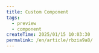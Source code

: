 ```yaml
---
title: Custom Component
tags:
  - preview
  - component
createTime: 2025/01/15 10:03:30
permalink: /en/article/rbzia9a8/
---
```


<CustomComponent />
